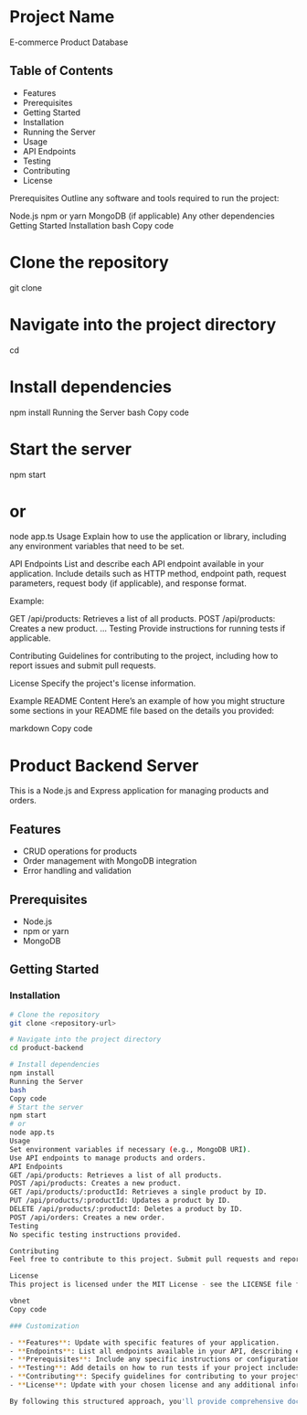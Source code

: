 # Project Name

E-commerce Product Database

## Table of Contents

- Features
- Prerequisites
- Getting Started
- Installation
- Running the Server
- Usage
- API Endpoints
- Testing
- Contributing
- License

Prerequisites
Outline any software and tools required to run the project:

Node.js
npm or yarn
MongoDB (if applicable)
Any other dependencies
Getting Started
Installation
bash
Copy code

# Clone the repository

git clone <repository-url>

# Navigate into the project directory

cd <project-directory>

# Install dependencies

npm install
Running the Server
bash
Copy code

# Start the server

npm start

# or

node app.ts
Usage
Explain how to use the application or library, including any environment variables that need to be set.

API Endpoints
List and describe each API endpoint available in your application. Include details such as HTTP method, endpoint path, request parameters, request body (if applicable), and response format.

Example:

GET /api/products: Retrieves a list of all products.
POST /api/products: Creates a new product.
...
Testing
Provide instructions for running tests if applicable.

Contributing
Guidelines for contributing to the project, including how to report issues and submit pull requests.

License
Specify the project's license information.

Example README Content
Here’s an example of how you might structure some sections in your README file based on the details you provided:

markdown
Copy code

# Product Backend Server

This is a Node.js and Express application for managing products and orders.

## Features

- CRUD operations for products
- Order management with MongoDB integration
- Error handling and validation

## Prerequisites

- Node.js
- npm or yarn
- MongoDB

## Getting Started

### Installation

```bash
# Clone the repository
git clone <repository-url>

# Navigate into the project directory
cd product-backend

# Install dependencies
npm install
Running the Server
bash
Copy code
# Start the server
npm start
# or
node app.ts
Usage
Set environment variables if necessary (e.g., MongoDB URI).
Use API endpoints to manage products and orders.
API Endpoints
GET /api/products: Retrieves a list of all products.
POST /api/products: Creates a new product.
GET /api/products/:productId: Retrieves a single product by ID.
PUT /api/products/:productId: Updates a product by ID.
DELETE /api/products/:productId: Deletes a product by ID.
POST /api/orders: Creates a new order.
Testing
No specific testing instructions provided.

Contributing
Feel free to contribute to this project. Submit pull requests and report issues.

License
This project is licensed under the MIT License - see the LICENSE file for details.

vbnet
Copy code

### Customization

- **Features**: Update with specific features of your application.
- **Endpoints**: List all endpoints available in your API, describing each one clearly.
- **Prerequisites**: Include any specific instructions or configurations users need before running your project.
- **Testing**: Add details on how to run tests if your project includes them.
- **Contributing**: Specify guidelines for contributing to your project.
- **License**: Update with your chosen license and any additional information.

By following this structured approach, you'll provide comprehensive documentation that helps users understand and effectively use your Node.js and Express project. Adjust and expand sections as needed to suit the complexity and specifics of your application.


```
